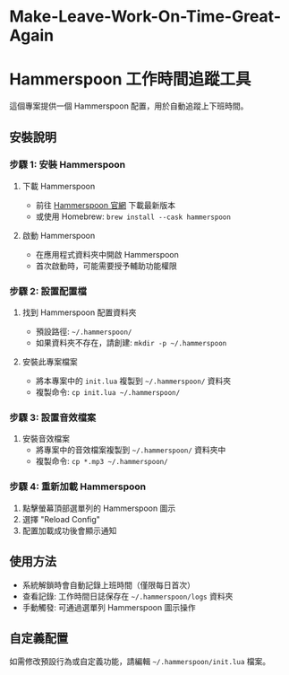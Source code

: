 # Make-Leave-Work-On-Time-Great-Again

# Hammerspoon 工作時間追蹤工具

這個專案提供一個 Hammerspoon 配置，用於自動追蹤上下班時間。

## 安裝說明

### 步驟 1: 安裝 Hammerspoon

1. 下載 Hammerspoon
   - 前往 [Hammerspoon 官網](https://www.hammerspoon.org/) 下載最新版本
   - 或使用 Homebrew: `brew install --cask hammerspoon`

2. 啟動 Hammerspoon
   - 在應用程式資料夾中開啟 Hammerspoon
   - 首次啟動時，可能需要授予輔助功能權限

### 步驟 2: 設置配置檔

1. 找到 Hammerspoon 配置資料夾
   - 預設路徑: `~/.hammerspoon/`
   - 如果資料夾不存在，請創建: `mkdir -p ~/.hammerspoon`

2. 安裝此專案檔案
   - 將本專案中的 `init.lua` 複製到 `~/.hammerspoon/` 資料夾
   - 複製命令: `cp init.lua ~/.hammerspoon/`

### 步驟 3: 設置音效檔案

1. 安裝音效檔案
   - 將專案中的音效檔案複製到 `~/.hammerspoon/` 資料夾中
   - 複製命令: `cp *.mp3 ~/.hammerspoon/`

### 步驟 4: 重新加載 Hammerspoon

1. 點擊螢幕頂部選單列的 Hammerspoon 圖示
2. 選擇 "Reload Config"
3. 配置加載成功後會顯示通知

## 使用方法

- 系統解鎖時會自動記錄上班時間（僅限每日首次）
- 查看記錄: 工作時間日誌保存在 `~/.hammerspoon/logs` 資料夾
- 手動觸發: 可通過選單列 Hammerspoon 圖示操作

## 自定義配置

如需修改預設行為或自定義功能，請編輯 `~/.hammerspoon/init.lua` 檔案。
